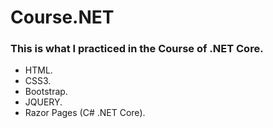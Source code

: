 # Course.NET
### This is what I practiced in the Course of .NET Core.
* HTML.
* CSS3.
* Bootstrap.
* JQUERY.
* Razor Pages (C# .NET Core).
